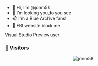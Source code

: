 - 👋 Hi, I’m @jonm58
- 👀 I’m looking you,do you see
- 📫 I'm a Blue Archive fans!
- 🤣 FBI website block me

Visual Studio Preview user

### 👀 Visitors
<div align="center"><img src="https://count.getloli.com/get/@jonm58?theme=gelbooru" alt="jonm58"></div>

